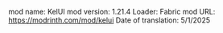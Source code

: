 mod name: KelUI
mod version: 1.21.4
Loader: Fabric
mod URL: https://modrinth.com/mod/kelui
Date of translation: 5/1/2025